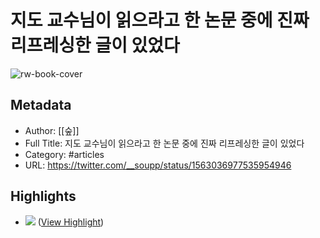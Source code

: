# 지도 교수님이 읽으라고 한 논문 중에 진짜 리프레싱한 글이 있었다

![rw-book-cover](https://pbs.twimg.com/profile_images/1560846105834692608/3BLQKwXB.jpg)

## Metadata
- Author: [[숲]]
- Full Title: 지도 교수님이 읽으라고 한 논문 중에 진짜 리프레싱한 글이 있었다
- Category: #articles
- URL: https://twitter.com/__soupp/status/1563036977535954946

## Highlights
- ![](https://pbs.twimg.com/media/FbEFsD1VsAEx6td.png) ([View Highlight](https://read.readwise.io/read/01gbf5dm9eqgnwr4y9x43y33nt))
